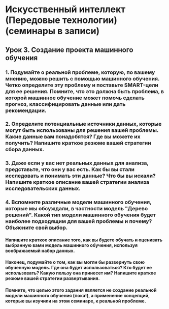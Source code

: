 # Искусственный интеллект (Передовые технологии) (семинары в записи)
## Урок 3. Создание проекта машинного обучения
### 1. Подумайте о реальной проблеме, которую, по вашему мнению, можно решить с помощью машинного обучения. Четко определите эту проблему и поставьте SMART-цели для ее решения. Помните, что это должна быть проблема, в которой машинное обучение может помочь сделать прогноз, классифицировать данные или дать рекомендации.
### 2. Определите потенциальные источники данных, которые могут быть использованы для решения вашей проблемы. Какие данные вам понадобятся? Где вы можете их получить? Напишите краткое резюме вашей стратегии сбора данных.
### 3. Даже если у вас нет реальных данных для анализа, представьте, что они у вас есть. Как бы вы стали исследовать и понимать эти данные? Что бы вы искали? Напишите краткое описание вашей стратегии анализа исследовательских данных.
### 4. Вспомните различные модели машинного обучения, которые мы обсуждали, в частности модель "Дерево решений". Какой тип модели машинного обучения будет наиболее подходящим для вашей проблемы и почему? Объясните свой выбор.
#### Напишите краткое описание того, как вы будете обучать и оценивать выбранную вами модель машинного обучения, используя воображаемый набор данных.

#### Наконец, подумайте о том, как вы могли бы развернуть свою обученную модель. Где она будет использоваться? Кто будет ее использовать? Какую пользу она принесет им? Напишите краткое резюме вашей стратегии развертывания.

#### Помните, что целью этого задания является не создание реальной модели машинного обучения (пока!), а применение концепций, которые вы изучили на этом семинаре, к реальной проблеме.
